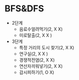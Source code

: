# BFS&DFS
- 2단계
  - 음료수얼려먹기(2, X X)
  - 미로탈출(2, X X )
- 3단계
  - 특정 거리의 도시 찾기(2, X X)
  - 연구실(2, X X )
  - 경쟁적전염(2, X X)
  - 연산자끼워넣기(2, X X)
  - 감시피하기(1, O X)
